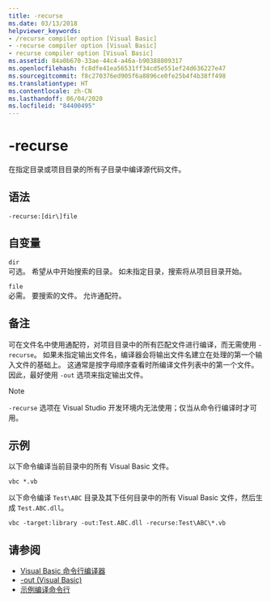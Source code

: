 ```yaml
---
title: -recurse
ms.date: 03/13/2018
helpviewer_keywords:
- /recurse compiler option [Visual Basic]
- -recurse compiler option [Visual Basic]
- recurse compiler option [Visual Basic]
ms.assetid: 84a0b670-33ae-44c4-a46a-b90388809317
ms.openlocfilehash: fc8dfe41ea56531ff34cd5e551ef24d636227e47
ms.sourcegitcommit: f8c270376ed905f6a8896ce0fe25b4f4b38ff498
ms.translationtype: HT
ms.contentlocale: zh-CN
ms.lasthandoff: 06/04/2020
ms.locfileid: "84400495"
---
```

# <a name="-recurse"></a>-recurse
在指定目录或项目目录的所有子目录中编译源代码文件。  
  
## <a name="syntax"></a>语法  
  
```console  
-recurse:[dir\]file  
```  
  
## <a name="arguments"></a>自变量  
 `dir`  
 可选。 希望从中开始搜索的目录。 如未指定目录，搜索将从项目目录开始。  
  
 `file`  
 必需。 要搜索的文件。 允许通配符。  
  
## <a name="remarks"></a>备注  
 可在文件名中使用通配符，对项目目录中的所有匹配文件进行编译，而无需使用 `-recurse`。 如果未指定输出文件名，编译器会将输出文件名建立在处理的第一个输入文件的基础上。 这通常是按字母顺序查看时所编译文件列表中的第一个文件。 因此，最好使用 `-out` 选项来指定输出文件。  
  
> [!NOTE]
> `-recurse` 选项在 Visual Studio 开发环境内无法使用；仅当从命令行编译时才可用。  
  
## <a name="example"></a>示例  
 以下命令编译当前目录中的所有 Visual Basic 文件。  
  
```console
vbc *.vb  
```  
  
 以下命令编译 `Test\ABC` 目录及其下任何目录中的所有 Visual Basic 文件，然后生成 `Test.ABC.dll`。  
  
```console
vbc -target:library -out:Test.ABC.dll -recurse:Test\ABC\*.vb  
```  
  
## <a name="see-also"></a>请参阅

- [Visual Basic 命令行编译器](index.md)
- [-out (Visual Basic)](out.md)
- [示例编译命令行](sample-compilation-command-lines.md)
